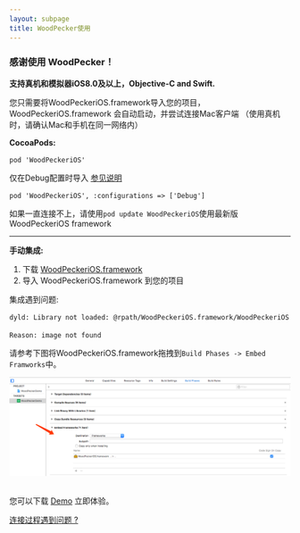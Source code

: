 ```yaml
---
layout: subpage
title: WoodPecker使用
---
```



<h3 class="index-h3">感谢使用 WoodPecker！</h3>

**支持真机和模拟器iOS8.0及以上，Objective-C and Swift.**

您只需要将WoodPeckeriOS.framework导入您的项目，WoodPeckeriOS.framework 会自动启动，并尝试连接Mac客户端
（使用真机时，请确认Mac和手机在同一网络内）


**CocoaPods:**

```
pod 'WoodPeckeriOS'
```
仅在Debug配置时导入 [参见说明](https://guides.cocoapods.org/syntax/podfile.html#pod)
```
pod 'WoodPeckeriOS', :configurations => ['Debug']
```
如果一直连接不上，请使用`pod update WoodPeckeriOS`使用最新版WoodPeckeriOS framework

<hr/>

**手动集成:**

1. 下载 <a href="/assets/framework/WoodPeckeriOS.framework.zip">WoodPeckeriOS.framework</a>
2. 导入 WoodPeckeriOS.framework 到您的项目

集成遇到问题:

```
dyld: Library not loaded: @rpath/WoodPeckeriOS.framework/WoodPeckeriOS

Reason: image not found
```

请参考下图将WoodPeckeriOS.framework拖拽到`Build Phases -> Embed Framworks`中。

<img src="/assets/img/embedframework.png"/>
<br/>
<br/>

您可以下载 <a href="https://github.com/github-xiaogang/woodpecker-demo">Demo</a> 立即体验。

<a href="/cnconnection.html">连接过程遇到问题 ?</a>